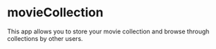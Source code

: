 # movieCollection

This app allows you to store your movie collection and browse through collections by other users.
